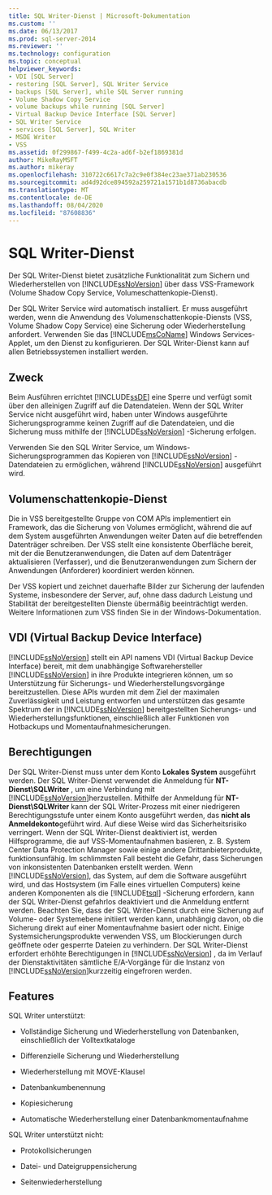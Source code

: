 ```yaml
---
title: SQL Writer-Dienst | Microsoft-Dokumentation
ms.custom: ''
ms.date: 06/13/2017
ms.prod: sql-server-2014
ms.reviewer: ''
ms.technology: configuration
ms.topic: conceptual
helpviewer_keywords:
- VDI [SQL Server]
- restoring [SQL Server], SQL Writer Service
- backups [SQL Server], while SQL Server running
- Volume Shadow Copy Service
- volume backups while running [SQL Server]
- Virtual Backup Device Interface [SQL Server]
- SQL Writer Service
- services [SQL Server], SQL Writer
- MSDE Writer
- VSS
ms.assetid: 0f299867-f499-4c2a-ad6f-b2ef1869381d
author: MikeRayMSFT
ms.author: mikeray
ms.openlocfilehash: 310722c6617c7a2c9e0f384ec23ae371ab230536
ms.sourcegitcommit: ad4d92dce894592a259721a1571b1d8736abacdb
ms.translationtype: MT
ms.contentlocale: de-DE
ms.lasthandoff: 08/04/2020
ms.locfileid: "87608836"
---
```

# <a name="sql-writer-service"></a>SQL Writer-Dienst
  Der SQL Writer-Dienst bietet zusätzliche Funktionalität zum Sichern und Wiederherstellen von [!INCLUDE[ssNoVersion](../../includes/ssnoversion-md.md)] über dass VSS-Framework (Volume Shadow Copy Service, Volumeschattenkopie-Dienst).  
  
 Der SQL Writer Service wird automatisch installiert. Er muss ausgeführt werden, wenn die Anwendung des Volumenschattenkopie-Diensts (VSS, Volume Shadow Copy Service) eine Sicherung oder Wiederherstellung anfordert. Verwenden Sie das [!INCLUDE[msCoName](../../includes/msconame-md.md)] Windows Services-Applet, um den Dienst zu konfigurieren. Der SQL Writer-Dienst kann auf allen Betriebssystemen installiert werden.  
  
## <a name="purpose"></a>Zweck  
 Beim Ausführen errichtet [!INCLUDE[ssDE](../../includes/ssde-md.md)] eine Sperre und verfügt somit über den alleinigen Zugriff auf die Datendateien. Wenn der SQL Writer Service nicht ausgeführt wird, haben unter Windows ausgeführte Sicherungsprogramme keinen Zugriff auf die Datendateien, und die Sicherung muss mithilfe der [!INCLUDE[ssNoVersion](../../includes/ssnoversion-md.md)] -Sicherung erfolgen.  
  
 Verwenden Sie den SQL Writer Service, um Windows-Sicherungsprogrammen das Kopieren von [!INCLUDE[ssNoVersion](../../includes/ssnoversion-md.md)] -Datendateien zu ermöglichen, während [!INCLUDE[ssNoVersion](../../includes/ssnoversion-md.md)] ausgeführt wird.  
  
## <a name="volume-shadow-copy-service"></a>Volumenschattenkopie-Dienst  
 Die in VSS bereitgestellte Gruppe von COM APIs implementiert ein Framework, das die Sicherung von Volumes ermöglicht, während die auf dem System ausgeführten Anwendungen weiter Daten auf die betreffenden Datenträger schreiben. Der VSS stellt eine konsistente Oberfläche bereit, mit der die Benutzeranwendungen, die Daten auf dem Datenträger aktualisieren (Verfasser), und die Benutzeranwendungen zum Sichern der Anwendungen (Anforderer) koordiniert werden können.  
  
 Der VSS kopiert und zeichnet dauerhafte Bilder zur Sicherung der laufenden Systeme, insbesondere der Server, auf, ohne dass dadurch Leistung und Stabilität der bereitgestellten Dienste übermäßig beeinträchtigt werden. Weitere Informationen zum VSS finden Sie in der Windows-Dokumentation.  
  
## <a name="virtual-backup-device-interface-vdi"></a>VDI (Virtual Backup Device Interface)  
 [!INCLUDE[ssNoVersion](../../includes/ssnoversion-md.md)] stellt ein API namens VDI (Virtual Backup Device Interface) bereit, mit dem unabhängige Softwarehersteller [!INCLUDE[ssNoVersion](../../includes/ssnoversion-md.md)] in ihre Produkte integrieren können, um so Unterstützung für Sicherungs- und Wiederherstellungsvorgänge bereitzustellen. Diese APIs wurden mit dem Ziel der maximalen Zuverlässigkeit und Leistung entworfen und unterstützen das gesamte Spektrum der in [!INCLUDE[ssNoVersion](../../includes/ssnoversion-md.md)] bereitgestellten Sicherungs- und Wiederherstellungsfunktionen, einschließlich aller Funktionen von Hotbackups und Momentaufnahmesicherungen.  
  
## <a name="permissions"></a>Berechtigungen  
 Der SQL Writer-Dienst muss unter dem Konto **Lokales System** ausgeführt werden. Der SQL Writer-Dienst verwendet die Anmeldung für **NT-Dienst\SQLWriter** , um eine Verbindung mit [!INCLUDE[ssNoVersion](../../includes/ssnoversion-md.md)]herzustellen. Mithilfe der Anmeldung für **NT-Dienst\SQLWriter** kann der SQL Writer-Prozess mit einer niedrigeren Berechtigungsstufe unter einem Konto ausgeführt werden, das **nicht als Anmeldekonto**geführt wird. Auf diese Weise wird das Sicherheitsrisiko verringert. Wenn der SQL Writer-Dienst deaktiviert ist, werden Hilfsprogramme, die auf VSS-Momentaufnahmen basieren, z. B. System Center Data Protection Manager sowie einige andere Drittanbieterprodukte, funktionsunfähig. Im schlimmsten Fall besteht die Gefahr, dass Sicherungen von inkonsistenten Datenbanken erstellt werden. Wenn [!INCLUDE[ssNoVersion](../../includes/ssnoversion-md.md)], das System, auf dem die Software ausgeführt wird, und das Hostsystem (im Falle eines virtuellen Computers) keine anderen Komponenten als die [!INCLUDE[tsql](../../includes/tsql-md.md)] -Sicherung erfordern, kann der SQL Writer-Dienst gefahrlos deaktiviert und die Anmeldung entfernt werden.  Beachten Sie, dass der SQL Writer-Dienst durch eine Sicherung auf Volume- oder Systemebene initiiert werden kann, unabhängig davon, ob die Sicherung direkt auf einer Momentaufnahme basiert oder nicht. Einige Systemsicherungsprodukte verwenden VSS, um Blockierungen durch geöffnete oder gesperrte Dateien zu verhindern. Der SQL Writer-Dienst erfordert erhöhte Berechtigungen in [!INCLUDE[ssNoVersion](../../includes/ssnoversion-md.md)] , da im Verlauf der Dienstaktivitäten sämtliche E/A-Vorgänge für die Instanz von [!INCLUDE[ssNoVersion](../../includes/ssnoversion-md.md)]kurzzeitig eingefroren werden.  
  
## <a name="features"></a>Features  
 SQL Writer unterstützt:  
  
-   Vollständige Sicherung und Wiederherstellung von Datenbanken, einschließlich der Volltextkataloge  
  
-   Differenzielle Sicherung und Wiederherstellung  
  
-   Wiederherstellung mit MOVE-Klausel  
  
-   Datenbankumbenennung  
  
-   Kopiesicherung  
  
-   Automatische Wiederherstellung einer Datenbankmomentaufnahme  
  
 SQL Writer unterstützt nicht:  
  
-   Protokollsicherungen  
  
-   Datei- und Dateigruppensicherung  
  
-   Seitenwiederherstellung  
  
  
